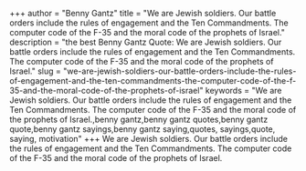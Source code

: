 +++
author = "Benny Gantz"
title = "We are Jewish soldiers. Our battle orders include the rules of engagement and the Ten Commandments. The computer code of the F-35 and the moral code of the prophets of Israel."
description = "the best Benny Gantz Quote: We are Jewish soldiers. Our battle orders include the rules of engagement and the Ten Commandments. The computer code of the F-35 and the moral code of the prophets of Israel."
slug = "we-are-jewish-soldiers-our-battle-orders-include-the-rules-of-engagement-and-the-ten-commandments-the-computer-code-of-the-f-35-and-the-moral-code-of-the-prophets-of-israel"
keywords = "We are Jewish soldiers. Our battle orders include the rules of engagement and the Ten Commandments. The computer code of the F-35 and the moral code of the prophets of Israel.,benny gantz,benny gantz quotes,benny gantz quote,benny gantz sayings,benny gantz saying,quotes, sayings,quote, saying, motivation"
+++
We are Jewish soldiers. Our battle orders include the rules of engagement and the Ten Commandments. The computer code of the F-35 and the moral code of the prophets of Israel.
